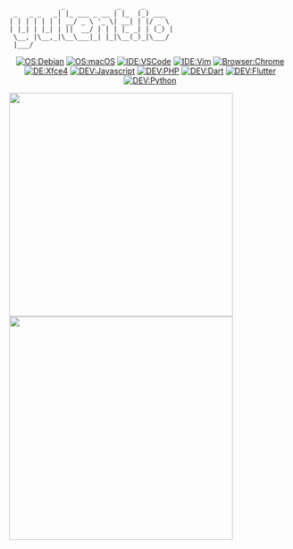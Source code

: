 ```
             _             _     _       
 _   _ _   _| |_ ___ _ __ | |_  (_) ___  
| | | | | | | __/ _ \ '_ \| __| | |/ _ \ 
| |_| | |_| | ||  __/ | | | |_ _| | (_) |
 \__, |\__,_|\__\___|_| |_|\__(_)_|\___/ 
 |___/                                   
```

<div align="center">
  
  [![OS:Debian](https://img.shields.io/badge/OS-Debian-teal?style=flat-square)](https://debian.org)
  [![OS:macOS](https://img.shields.io/badge/OS-macOS-black?style=flat-square)](https://www.apple.com/mac)
  [![IDE:VSCode](https://img.shields.io/badge/IDE-VSCode-blue?style=flat-square)](https://code.visualstudio.com)
  [![IDE:Vim](https://img.shields.io/badge/IDE-Vim-darkgreen?style=flat-square)](https://vim.org/)
  [![Browser:Chrome](https://img.shields.io/badge/Browser-Chrome-red?style=flat-square)](https://www.google.com/chrome)
  [![DE:Xfce4](https://img.shields.io/badge/DE-Xfce4-teal?style=flat-square)](https://xfce.org)
  [![DEV:Javascript](https://img.shields.io/badge/DEV-Javascript-red?style=flat-square)](https://developer.mozilla.org/zh-CN/docs/Web/JavaScript)
  [![DEV:PHP](https://img.shields.io/badge/DEV-PHP-slateblue?style=flat-square)](https://www.php.net)
  [![DEV:Dart](https://img.shields.io/badge/DEV-Dart-blue?style=flat-square)](https://dart.dev)
  [![DEV:Flutter](https://img.shields.io/badge/DEV-Flutter-blue?style=flat-square)](https://docs.flutter.dev/get-started/install)
  [![DEV:Python](https://img.shields.io/badge/DEV-Python-royalblue?style=flat-square)](https://www.python.org)
  
</div>

<a href="https://github.com/yutent">
  <img src="https://github-readme-stats.vercel.app/api?username=yutent&theme=vue&show_icons=true&layout=compact&count_private=true&line_height=31&hide_border=true"  width="400" />
</a>
<a href="https://github.com/yutent">
  <img src="https://github-readme-stats.vercel.app/api/top-langs/?username=yutent&layout=compact&theme=vue&hide_border=true" width="400" />
</a>
